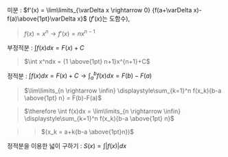미분 : $f'(x) = \lim\limits_{\varDelta x \rightarrow 0} {f(a+\varDelta x)-f(a)\above{1pt}\varDelta x}$ ($f'(x)$는 도함수),
> $f(x) = x^n \rightarrow f'(x) = nx^{n-1}$

부정적분 : $\int f(x)dx = F(x)+C$
> $\int x^ndx = {1 \above{1pt} n+1}x^{n+1}+C$

정적분 : $\int f(x)dx = F(x)+C \rightarrow \int_a^b f(x)dx = F(b)-F(a)$
> $\lim\limits_{n \rightarrow \infin} \displaystyle\sum_{k=1}^n f(x_k){b-a \above{1pt} n} = F(b)-F(a)$

> $\therefore \int f(x)dx = \lim\limits_{n \rightarrow \infin} \displaystyle\sum_{k=1}^n f(x_k){b-a \above{1pt} n}$

>> $(x_k = a+k{b-a \above{1pt}n})$

정적분을 이용한 넓이 구하기 : $S(x) = \int |f(x)|dx$ 